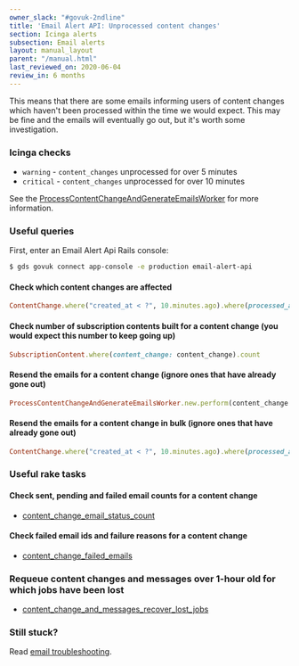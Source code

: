 ```yaml
---
owner_slack: "#govuk-2ndline"
title: 'Email Alert API: Unprocessed content changes'
section: Icinga alerts
subsection: Email alerts
layout: manual_layout
parent: "/manual.html"
last_reviewed_on: 2020-06-04
review_in: 6 months
---
```


This means that there are some emails informing users of content changes
which haven't been processed within the time we would expect.
This may be fine and the emails will eventually go out, but it's worth some investigation.

### Icinga checks

* `warning` - `content_changes` unprocessed for over 5 minutes
* `critical` - `content_changes` unprocessed for over 10 minutes

See the [ProcessContentChangeAndGenerateEmailsWorker][content-change-worker] for
more information.

### Useful queries

First, enter an Email Alert Api Rails console:

```bash
$ gds govuk connect app-console -e production email-alert-api
```

#### Check which content changes are affected

```ruby
ContentChange.where("created_at < ?", 10.minutes.ago).where(processed_at: nil)
```

#### Check number of subscription contents built for a content change (you would expect this number to keep going up)

```ruby
SubscriptionContent.where(content_change: content_change).count
```

#### Resend the emails for a content change (ignore ones that have already gone out)

```ruby
ProcessContentChangeAndGenerateEmailsWorker.new.perform(content_change.id)
```

#### Resend the emails for a content change in bulk (ignore ones that have already gone out)

```ruby
ContentChange.where("created_at < ?", 10.minutes.ago).where(processed_at: nil).map { |content_change| ProcessContentChangeAndGenerateEmailsWorker.new.perform(content_change.id)  }
```

### Useful rake tasks

#### Check sent, pending and failed email counts for a content change

- [content_change_email_status_count][]

#### Check failed email ids and failure reasons for a content change

- [content_change_failed_emails][]

### Requeue content changes and messages over 1-hour old for which jobs have been lost

- [content_change_and_messages_recover_lost_jobs][]

### Still stuck?

Read [email troubleshooting].

[content-change-worker]: https://github.com/alphagov/email-alert-api/blob/master/app/workers/process_content_change_and_generate_emails_worker.rb
[email troubleshooting]: /manual/email-troubleshooting.html
[content_change_email_status_count]: https://deploy.blue.production.govuk.digital/job/run-rake-task/parambuild/?TARGET_APPLICATION=email-alert-api&MACHINE_CLASS=email_alert_api&RAKE_TASK=report:content_change_email_status_count['one_required_content_change_id','optional_second_content_change_id','and_so_on']
[content_change_failed_emails]: https://deploy.blue.production.govuk.digital/job/run-rake-task/parambuild/?TARGET_APPLICATION=email-alert-api&MACHINE_CLASS=email_alert_api&RAKE_TASK=report:content_change_failed_emails['one_required_content_change_id','optional_second_content_change_id','and_so_on']
[content_change_and_messages_recover_lost_jobs]: https://deploy.blue.production.govuk.digital/job/run-rake-task/parambuild/?TARGET_APPLICATION=email-alert-api&MACHINE_CLASS=email_alert_api&RAKE_TASK=recovery:recover_lost_jobs
